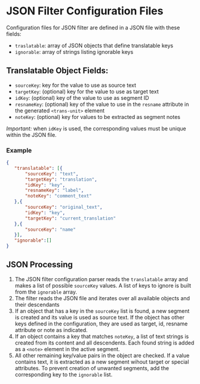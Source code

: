 # JSON Filter Configuration Files

Configuration files for JSON filter are defined in a JSON file with these fields:

  - `traslatable`: array of JSON objects that define translatable keys
  - `ignorable`: array of strings listing ignorable keys 
  
## Translatable Object Fields:

 - `sourceKey`: key for the value to use as source text
 - `targetKey`: (optional) key for the value to use as target text
 - `idKey`: (optional) key of the value to use as segment ID
 - `resnameKey`: (optional) key of the value to use in the `resname` attribute in the generated `<trans-unit>` element
 - `noteKey`: (optional) key for values to be extracted as segment notes

 *Important:* when `idKey` is used, the corresponding values must be unique within the JSON file.

### Example

 ``` json
 {
    "translatable": [{
        "sourceKey": "text",
        "targetKey": "translation",
        "idKey": "key",
        "resnameKey": "label",
        "noteKey": "comment_text"
    },{
        "sourceKey": "original_text",
        "idKey": "key",
        "targetKey": "current_translation"
    },{
        "sourceKey": "name"
    }],
    "ignorable":[]
 }
 ```

## JSON Processing 

 1. The JSON filter configuration parser reads the `translatable` array and makes a list of possible `sourceKey` values. A list of keys to ignore is built from the `ignorable` array.
 2. The filter reads the JSON file and iterates over all available objects and their descendants
 3. If an object that has a key in the `sourceKey` list is found, a new segment is created and its value is used as source text. If the object has other keys defined in the configuration, they are used as target, id, resname attribute or note as indicated.
 4. If an object contains a key that matches `noteKey`, a list of text strings is created from its content and all descendents. Each found string is added as a `<note>` element in the active segment.
 5. All other remaining key/value pairs in the object are checked. If a value contains text, it is extracted as a new segment wihout target or special attributes. To prevent creation of unwanted segments, add the corresponding key to the `ignorable` list.
  